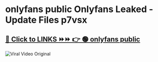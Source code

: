 
 # onlyfans public Onlyfans Leaked - Update Files p7vsx

## <h2><a href="https://clipsfans.com/onlyfans_public&ref=git">🔗 Click to LINKS ⏩⏩ 👉 🟢 onlyfans public </a></h2>

<a href="https://clipsfans.com/onlyfans_public&ref=git" rel="nofollow" data-target="animated-image.originalLink"><img src="https://i.ibb.co.com/xMMVF88/686577567.gif" alt="Viral Video Original" style="max-width: 100%; display: inline-block;" data-target="animated-image.originalImage"></a>

